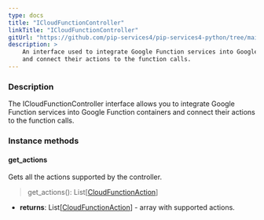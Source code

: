 ```yaml
---
type: docs
title: "ICloudFunctionController"
linkTitle: "ICloudFunctionController"
gitUrl: "https://github.com/pip-services4/pip-services4-python/tree/main/pip-services4-gcp-python"
description: >
    An interface used to integrate Google Function services into Google Function containers
    and connect their actions to the function calls.
---
```


### Description

The ICloudFunctionController interface allows you to integrate Google Function services into Google Function containers and connect their actions to the function calls.

### Instance methods

#### get_actions
Gets all the actions supported by the controller.  

> get_actions(): List[[CloudFunctionAction](../cloud_function_action)]

- **returns**: List[[CloudFunctionAction](../cloud_function_action)] - array with supported actions.
